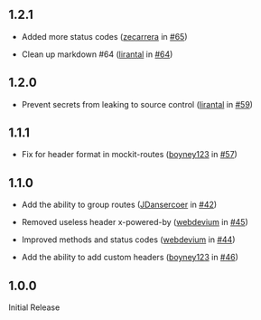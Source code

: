 ## 1.2.1

- Added more status codes ([zecarrera](https://github.com/zecarrera) in [#65](https://github.com/boyney123/mockit/pull/65))

- Clean up markdown #64 ([lirantal](https://github.com/lirantal) in [#64](https://github.com/boyney123/mockit/pull/64))

## 1.2.0

- Prevent secrets from leaking to source control ([lirantal](https://github.com/lirantal) in [#59](https://github.com/boyney123/mockit/pull/59))

## 1.1.1

- Fix for header format in mockit-routes ([boyney123](https://github.com/boyney123) in [#57](https://github.com/boyney123/mockit/pull/57))

## 1.1.0

- Add the ability to group routes ([JDansercoer](https://github.com/JDansercoer) in [#42](https://github.com/boyney123/mockit/pull/42))

- Removed useless header x-powered-by ([webdevium](https://github.com/webdevium) in [#45](https://github.com/boyney123/mockit/pull/45))

- Improved methods and status codes ([webdevium](https://github.com/webdevium) in [#44](https://github.com/boyney123/mockit/pull/44))

- Add the ability to add custom headers ([boyney123](https://github.com/boyney123) in [#46](https://github.com/boyney123/mockit/pull/46))

## 1.0.0

Initial Release
